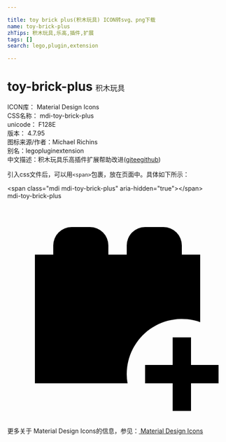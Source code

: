 ```yaml
---

title: toy brick plus(积木玩具) ICON转svg、png下载
name: toy-brick-plus
zhTips: 积木玩具,乐高,插件,扩展
tags: []
search: lego,plugin,extension

---
```


# toy-brick-plus  <small style="font-size: 60%;font-weight: 100">积木玩具</small>


<div class="detail-page">
<p>
<span>
ICON库：
<span class="badge-secondary badge">Material Design Icons</span> 
</span>
<br/>
<span>
CSS名称：
<span class="badge-secondary badge">mdi-toy-brick-plus</span> 
</span>
<br/>
<span>
unicode：
<span class="badge-secondary badge">F128E</span> 
<copy-btn content='F128E' btn-title=""></copy-btn>
<copy-btn :content='String.fromCodePoint(parseInt("F128E", 16))' btn-title="复制U"></copy-btn>
</span>
<br/>
<span>
版本：
<span class="badge-secondary badge">4.7.95</span> 
</span>
<br/>
<span>图标来源/作者：<span class="badge-light badge">Michael Richins</span></span> 
<br/>
<span>别名：<span class="badge-light badge">lego</span><span class="badge-light badge">plugin</span><span class="badge-light badge">extension</span></span><br/><span class="zh-detail">中文描述：<span class="badge-primary badge">积木玩具</span><span class="badge-primary badge">乐高</span><span class="badge-primary badge">插件</span><span class="badge-primary badge">扩展</span><span class="help-link"><span>帮助改进</span>(<a href="https://gitee.com/liuwave/icon-helper/edit/master/json/material/toy-brick-plus.json" target="_blank" rel="noopener noreferrer">gitee</a><a href="https://github.com/liuwave/icon-helper/edit/master/json/material/toy-brick-plus.json" target="_blank" rel="noopener noreferrer">github</a></span>)</span><br/>
</p>
</div>
<div class="alert alert-dark">
  <i class="mdi mdi-toy-brick-plus mdi-48px"></i>
  <i class="mdi mdi-toy-brick-plus mdi-36px"></i>
  <i class="mdi mdi-toy-brick-plus mdi-24px"></i>
  <i class="mdi mdi-toy-brick-plus mdi-18px"></i>
</div>
<div>
  <p>引入css文件后，可以用<code>&lt;span&gt;</code>包裹，放在页面中。具体如下所示：    
  </p>
  <div class="alert alert-primary" style="font-size: 14px">
    &lt;span class="mdi mdi-toy-brick-plus" aria-hidden="true"&gt;&lt;/span&gt;
    <copy-btn content='<span class="mdi mdi-toy-brick-plus" aria-hidden="true"></span>'></copy-btn>
  </div>
  <div class="alert alert-secondary">
    <i class="mdi mdi-toy-brick-plus"
    style="font-size: 24px"
    aria-hidden="true"></i> mdi-toy-brick-plus
    <copy-btn content="mdi-toy-brick-plus" btn-title="复制图标名称"></copy-btn>
  </div>
</div>
<div id="svg" class="svg-wrap">
<svg xmlns="http://www.w3.org/2000/svg" viewBox="0 0 24 24"><path d="M19 6V5A2 2 0 0 0 17 3H15A2 2 0 0 0 13 5V6H11V5A2 2 0 0 0 9 3H7A2 2 0 0 0 5 5V6H3V20H13.09A5.47 5.47 0 0 1 13 19A6 6 0 0 1 21 13.34V6M20 15V18H23V20H20V23H18V20H15V18H18V15Z" /></svg>
</div>
<detail full-name='mdi-toy-brick-plus'></detail>
    
<div><p>更多关于 Material Design Icons的信息，参见：<a target="_blank" href="https://iconhelper.cn/material.html"> Material Design Icons</a>
</p></div>
